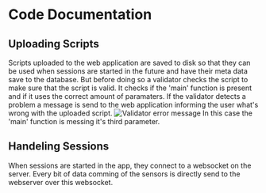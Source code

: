 # Code Documentation

## Uploading Scripts
Scripts uploaded to the web application are saved to disk so that they can be used when sessions are started in the future and have their meta data save to the database. But before doing so a validator checks the script to make sure that the script is valid. It checks if the 'main' function is present and if it uses the correct amount of paramaters. If the validator detects a problem a message is send to the web application informing the user what's wrong with the uploaded script.
![Validator error message](/images/validator-error-message.png)
In this case the 'main' function is messing it's third parameter.

## Handeling Sessions
When sessions are started in the app, they connect to a websocket on the server. Every bit of data comming of the sensors is directly send to the webserver over this websocket.
